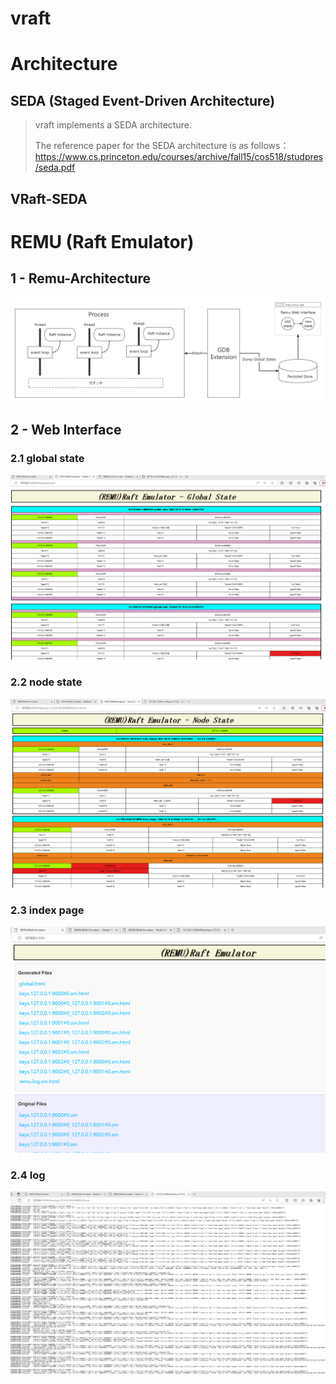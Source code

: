 # vraft

# Architecture
## SEDA (Staged Event-Driven Architecture)
> vraft implements a SEDA architecture.
> 
> The reference paper for the SEDA architecture is as follows：https://www.cs.princeton.edu/courses/archive/fall15/cos518/studpres/seda.pdf

## VRaft-SEDA


# REMU (Raft Emulator)

## 1 - Remu-Architecture

![](images/remu_arch.png)

## 2 - Web Interface

### 2.1 global state
![](images/remu-web2.png)

### 2.2 node state
![](images/remu-web3.png)

### 2.3 index page
![](images/remu-web.png)

### 2.4 log
![](images/remu-web4.png)
